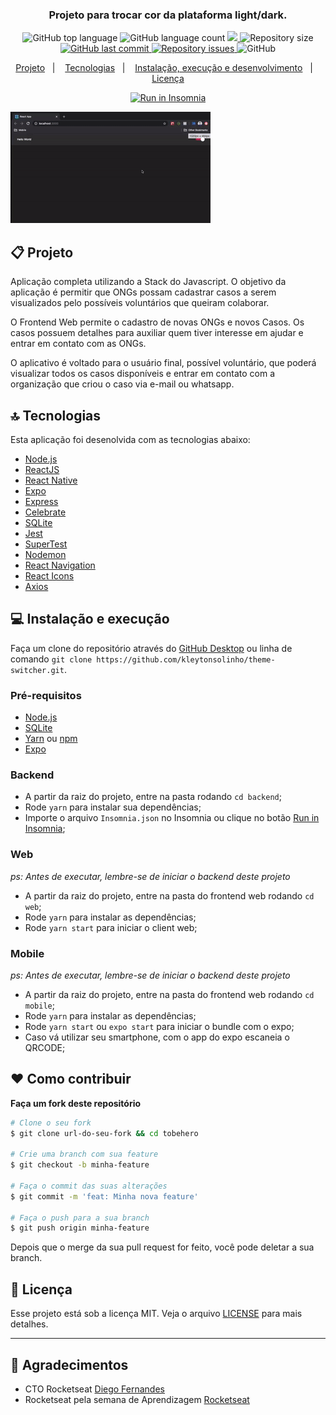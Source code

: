 <h3 align="center">
  Projeto para trocar cor da plataforma light/dark.
</h3>

<p align="center">
  <img alt="GitHub top language" src="https://img.shields.io/github/languages/top/kleytonsolinho/theme-switcher">
  
  <img alt="GitHub language count" src="https://img.shields.io/github/languages/count/kleytonsolinho/theme-switcher">
  
  <a href="https://www.codacy.com/manual/kleytonsolinho/theme-switcher?    utm_source=github.com&amp;utm_medium=referral&amp;utm_content=engividal/tobehero&amp;utm_campaign=Badge_Grade">
  <img src="https://api.codacy.com/project/badge/Grade/af7ef38b79414492844663ebbbf4e21b"/>
  </a>
  
  <img alt="Repository size" src="https://img.shields.io/github/repo-size/kleytonsolinho/theme-switcher">
  
  <a href="https://github.com/engividal/tobehero/commits/master">
    <img alt="GitHub last commit" src="https://img.shields.io/github/last-commit/kleytonsolinho/theme-switcher">
  </a>
  
  <a href="https://github.com/engividal/tobehero/issues">
    <img alt="Repository issues" src="https://img.shields.io/github/issues/kleytonsolinho/theme-switcher">
  </a>
  
  <img alt="GitHub" src="https://img.shields.io/github/license/kleytonsolinho/theme-switcher">
</p>

<p align="center">
  <a href="#%EF%B8%8F-projeto">Projeto</a>&nbsp;&nbsp;&nbsp;|&nbsp;&nbsp;&nbsp;
  <a href="#-tecnologias">Tecnologias</a>&nbsp;&nbsp;&nbsp;|&nbsp;&nbsp;&nbsp;
  <a href="#-instalação-execução-e-desenvolvimento">Instalação, execução e desenvolvimento</a>&nbsp;&nbsp;&nbsp;|&nbsp;&nbsp;&nbsp;
  <a href="#-licença">Licença</a>
</p>

<p id="insomniaButton" align="center">
  <a href="https://insomnia.rest/images/run.svg)](https://insomnia.rest/run/?label=Tobehero%20API&uri=https%3A%2F%2Fraw.githubusercontent.com%2Fengividal%2Ftobehero%2Fmaster%2Finsomnia.json" target="_blank"><img src="https://insomnia.rest/images/run.svg" alt="Run in Insomnia"></a>
</p>

<img alt="Layout" src=".github/tema-switcher.gif" />

## 📋 Projeto

Aplicação completa utilizando a Stack do Javascript. O objetivo da aplicação é permitir que ONGs possam cadastrar casos a serem visualizados pelo possíveis voluntários que queiram colaborar. 

O Frontend Web permite o cadastro de novas ONGs e novos Casos. Os casos possuem detalhes para auxiliar quem tiver interesse em ajudar e entrar em contato com as ONGs.

O aplicativo é voltado para o usuário final, possível voluntário, que poderá visualizar todos os casos disponíveis e entrar em contato com a organização que criou o caso via e-mail ou whatsapp.  

## 🔝 Tecnologias

Esta aplicação foi desenolvida com as tecnologias abaixo:

- [Node.js](https://nodejs.org/en/)
- [ReactJS](https://reactjs.org/)
- [React Native](https://reactnative.dev/)
- [Expo](https://expo.io/)
- [Express](https://expressjs.com/pt-br/)
- [Celebrate](https://github.com/arb/celebrate)
- [SQLite](https://www.sqlite.org/)
- [Jest](https://jestjs.io/)
- [SuperTest](https://github.com/visionmedia/supertest)
- [Nodemon](https://nodemon.io/)
- [React Navigation](https://reactnavigation.org/)
- [React Icons](https://react-icons.netlify.com/#/)
- [Axios](https://github.com/axios/axios)

## 💻 Instalação e execução

Faça um clone do repositório através do [GitHub Desktop](https://desktop.github.com/) ou linha de comando `git clone https://github.com/kleytonsolinho/theme-switcher.git`.

### Pré-requisitos

- [Node.js](https://nodejs.org/en/)
- [SQLite](https://www.sqlite.org/)
- [Yarn](https://yarnpkg.com/) ou [npm](https://www.npmjs.com/)
- [Expo](https://expo.io/)

### Backend

- A partir da raiz do projeto, entre na pasta rodando `cd backend`;
- Rode `yarn` para instalar sua dependências;
- Importe o arquivo `Insomnia.json` no Insomnia ou clique no botão [Run in Insomnia](#insomniaButton);

### Web

_ps: Antes de executar, lembre-se de iniciar o backend deste projeto_

- A partir da raiz do projeto, entre na pasta do frontend web rodando `cd web`;
- Rode `yarn` para instalar as dependências;
- Rode `yarn start` para iniciar o client web;

### Mobile

_ps: Antes de executar, lembre-se de iniciar o backend deste projeto_

- A partir da raiz do projeto, entre na pasta do frontend web rodando `cd mobile`;
- Rode `yarn` para instalar as dependências;
- Rode `yarn start` ou `expo start` para iniciar o bundle com o expo;
- Caso vá utilizar seu smartphone, com o app do expo escaneia o QRCODE;

## ❤️ Como contribuir

**Faça um fork deste repositório**

<!-- - Faça um fork desse repositório;
- Cria uma branch com a sua feature: `git checkout -b minha-feature`;
- Faça commit das suas alterações: `git commit -m 'feat: Minha nova feature'`;
- Faça push para a sua branch: `git push origin minha-feature`; -->

```bash
# Clone o seu fork
$ git clone url-do-seu-fork && cd tobehero

# Crie uma branch com sua feature
$ git checkout -b minha-feature

# Faça o commit das suas alterações
$ git commit -m 'feat: Minha nova feature'

# Faça o push para a sua branch
$ git push origin minha-feature
```

Depois que o merge da sua pull request for feito, você pode deletar a sua branch.

## 📝 Licença

Esse projeto está sob a licença MIT. Veja o arquivo [LICENSE](https://github.com/kleytonsolinho/theme-switcher/blob/master/LICENSE) para mais detalhes.

---

## 🙏 Agradecimentos 

- CTO Rocketseat [Diego Fernandes](https://github.com/diego3g)
- Rocketseat pela semana de Aprendizagem [Rocketseat](https://github.com/rocketseat)